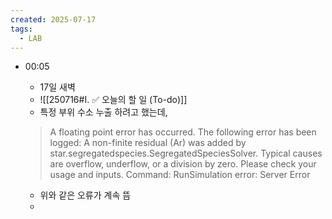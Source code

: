 ```yaml
---
created: 2025-07-17
tags:
  - LAB
---
```

- 00:05
	- 17일 새벽
	- ![[250716#I. ✅ 오늘의 할 일 (To-do)]]
	- 특정 부위 수소 누출 하려고 했는데, 
	
	> A floating point error has occurred. The following error has been logged:
	  A non-finite residual (Ar) was added by star.segregatedspecies.SegregatedSpeciesSolver. Typical causes are overflow, underflow, or a division by zero. Please check your usage and inputs. 
	  Command: RunSimulation
	  error: Server Error
	
	- 위와 같은 오류가 계속 뜸
	- 
